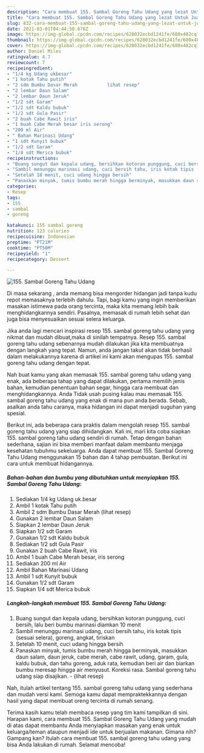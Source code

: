 ```yaml
---
description: "Cara membuat 155. Sambal Goreng Tahu Udang yang lezat Untuk Jualan"
title: "Cara membuat 155. Sambal Goreng Tahu Udang yang lezat Untuk Jualan"
slug: 832-cara-membuat-155-sambal-goreng-tahu-udang-yang-lezat-untuk-jualan
date: 2021-03-01T04:44:58.676Z
image: https://img-global.cpcdn.com/recipes/628032ecbd1241fe/680x482cq70/155-sambal-goreng-tahu-udang-foto-resep-utama.jpg
thumbnail: https://img-global.cpcdn.com/recipes/628032ecbd1241fe/680x482cq70/155-sambal-goreng-tahu-udang-foto-resep-utama.jpg
cover: https://img-global.cpcdn.com/recipes/628032ecbd1241fe/680x482cq70/155-sambal-goreng-tahu-udang-foto-resep-utama.jpg
author: Daniel Miles
ratingvalue: 4.7
reviewcount: 7
recipeingredient:
- "1/4 kg Udang ukbesar"
- "1 kotak Tahu putih"
- "2 sdm Bumbu Dasar Merah           lihat resep"
- "2 lembar Daun Salam"
- "2 lembar Daun Jeruk"
- "1/2 sdt Garam"
- "1/2 sdt Kaldu bubuk"
- "1/2 sdt Gula Pasir"
- "2 buah Cabe Rawit iris"
- "1 buah Cabe Merah besar iris serong"
- "200 ml Air"
- " Bahan Marinasi Udang"
- "1 sdt Kunyit bubuk"
- "1/2 sdt Garam"
- "1/4 sdt Merica bubuk"
recipeinstructions:
- "Buang sungut dan kepala udang, bersihkan kotoran punggung, cuci bersih, lalu beri bumbu marinasi diamkan 10 menit"
- "Sambil menunggu marinasi udang, cuci bersih tahu, iris kotak tipis (sesuai selera), goreng, angkat, tiriskan"
- "Setelah 10 menit, cuci udang hingga bersih"
- "Panaskan minyak, tumis bumbu merah hingga berminyak, masukkan daun salam, daun jeruk, cabe merah, cabe rawit, udang, garam, gula, kaldu bubuk, dan tahu goreng, aduk rata, kemudian beri air dan biarkan bumbu meresap hingga air menyusut. Koreksi rasa. Sambal goreng tahu udang siap disajikan.           (lihat resep)"
categories:
- Resep
tags:
- 155
- sambal
- goreng

katakunci: 155 sambal goreng 
nutrition: 123 calories
recipecuisine: Indonesian
preptime: "PT21M"
cooktime: "PT50M"
recipeyield: "1"
recipecategory: Dessert

---
```



![155. Sambal Goreng Tahu Udang](https://img-global.cpcdn.com/recipes/628032ecbd1241fe/680x482cq70/155-sambal-goreng-tahu-udang-foto-resep-utama.jpg)

Di masa  sekarang , anda memang bisa mengorder hidangan jadi tanpa kudu repot memasaknya terlebih dahulu. Tapi, bagi kamu yang ingin memberikan masakan istimewa pada orang tercinta, maka kita memang lebih baik menghidangkannya sendiri. Pasalnya, memasak di rumah lebih sehat dan juga bisa menyesuaikan sesuai selera keluarga.

Jika anda lagi mencari inspirasi resep 155. sambal goreng tahu udang yang nikmat dan mudah dibuat,maka di sinilah tempatnya. Resep 155. sambal goreng tahu udang  sebenarnya mudah dilakukan jika kita membuatnya dengan langkah yang tepat. Namun, anda jangan takut akan tidak berhasil dalam melakukannya 
karena di artikel ini kami akan mengupas 155. sambal goreng tahu udang dengan tepat.  



Nah buat kamu yang akan memasak 155. sambal goreng tahu udang yang enak, ada beberapa tahap yang dapat dilakukan, pertama memilih jenis bahan, kemudian penentuan bahan segar, hingga cara membuat dan menghidangkannya. Anda Tidak usah pusing kalau mau memasak 155. sambal goreng tahu udang yang enak di mana pun anda berada. Sebab, asalkan anda  tahu caranya, maka hidangan ini dapat menjadi suguhan yang spesial.

Berikut ini, ada beberapa cara praktis  dalam mengolah resep 155. sambal goreng tahu udang yang siap dihidangkan. Kali ini, mari kita coba siapkan 155. sambal goreng tahu udang sendiri di rumah. Tetap dengan bahan sederhana, sajian ini bisa memberi manfaat dalam membantu menjaga kesehatan tubuhmu sekeluarga. Anda dapat membuat 155. Sambal Goreng Tahu Udang menggunakan 15 bahan dan 4 tahap pembuatan. Berikut ini cara untuk membuat hidangannya.

<!--inarticleads1-->

##### Bahan-bahan dan bumbu yang dibutuhkan untuk menyiapkan 155. Sambal Goreng Tahu Udang:

1. Sediakan 1/4 kg Udang uk.besar
1. Ambil 1 kotak Tahu putih
1. Ambil 2 sdm Bumbu Dasar Merah           (lihat resep)
1. Gunakan 2 lembar Daun Salam
1. Siapkan 2 lembar Daun Jeruk
1. Siapkan 1/2 sdt Garam
1. Gunakan 1/2 sdt Kaldu bubuk
1. Sediakan 1/2 sdt Gula Pasir
1. Gunakan 2 buah Cabe Rawit, iris
1. Ambil 1 buah Cabe Merah besar, iris serong
1. Sediakan 200 ml Air
1. Ambil  Bahan Marinasi Udang
1. Ambil 1 sdt Kunyit bubuk
1. Gunakan 1/2 sdt Garam
1. Siapkan 1/4 sdt Merica bubuk




<!--inarticleads2-->

##### Langkah-langkah membuat 155. Sambal Goreng Tahu Udang:

1. Buang sungut dan kepala udang, bersihkan kotoran punggung, cuci bersih, lalu beri bumbu marinasi diamkan 10 menit
1. Sambil menunggu marinasi udang, cuci bersih tahu, iris kotak tipis (sesuai selera), goreng, angkat, tiriskan
1. Setelah 10 menit, cuci udang hingga bersih
1. Panaskan minyak, tumis bumbu merah hingga berminyak, masukkan daun salam, daun jeruk, cabe merah, cabe rawit, udang, garam, gula, kaldu bubuk, dan tahu goreng, aduk rata, kemudian beri air dan biarkan bumbu meresap hingga air menyusut. Koreksi rasa. Sambal goreng tahu udang siap disajikan. -           (lihat resep)




Nah, itulah artikel tentang  155. sambal goreng tahu udang  yang sederhana dan mudah versi kami. Semoga kamu dapat mempraktekkannya dengan hasil yang dapat membuat oreng tercinta di rumah senang. 

Terima kasih kamu telah membaca resep yang tim kami tampilkan di sini. Harapan kami, cara membuat  155. Sambal Goreng Tahu Udang yang mudah di atas dapat membantu Anda menyiapkan masakan yang enak untuk keluarga/teman ataupun menjadi ide untuk berjualan makanan. Gimana nih? Gampang kan? Itulah cara membuat 155. sambal goreng tahu udang yang bisa Anda lakukan di rumah. Selamat mencoba!

